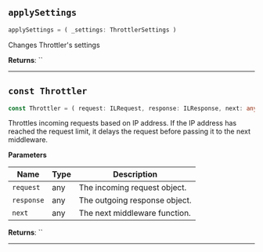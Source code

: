 <a id="throttler-applysettings"></a>
## `applySettings`


```ts
applySettings = ( _settings: ThrottlerSettings )
```


Changes Throttler's settings





**Returns**: ``

-----------------

<a id="throttler-const-throttler"></a>
## `const Throttler`


```ts
const Throttler = ( request: ILRequest, response: ILResponse, next: any )
```


Throttles incoming requests based on IP address.
If the IP address has reached the request limit, it delays the request before passing it to the next middleware.



**Parameters**

| Name | Type | Description |
| ---- | ---- | ----------- |
| `request` | any | The incoming request object. |
| `response` | any | The outgoing response object. |
| `next` | any | The next middleware function. |



**Returns**: ``

-----------------

